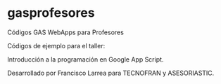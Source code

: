 # gasprofesores
Códigos GAS WebApps para Profesores

Códigos de ejemplo para el taller:

Introducción a la programación en Google App Script.

Desarrollado por Francisco Larrea para TECNOFRAN y ASESORIASTIC.

